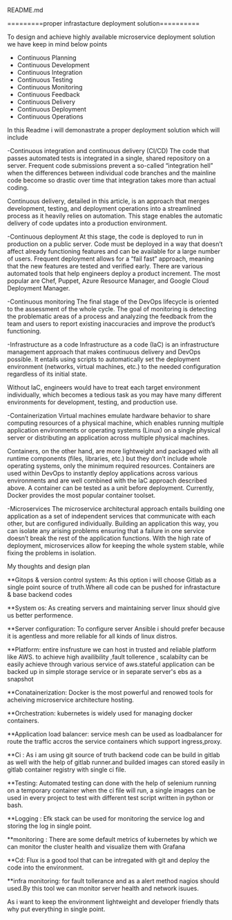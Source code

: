 README.md

=========proper infrastacture deployment solution==========

To design and achieve highly available microservice deployment solution we have keep in mind below points

- Continuous Planning
- Continuous Development
- Continuous Integration
- Continuous Testing
- Continuous Monitoring
- Continuous Feedback
- Continuous Delivery
- Continuous Deployment
- Continuous Operations

In this Readme i will demonastrate a proper deployment solution which will include

-Continuous integration and continuous delivery (CI/CD)
The code that passes automated tests is integrated in a single, shared repository on a server. Frequent code submissions prevent a so-called “integration hell” when the differences between individual code branches and the mainline code become so drastic over time that integration takes more than actual coding.

Continuous delivery, detailed in this article, is an approach that merges development, testing, and deployment operations into a streamlined process as it heavily relies on automation. This stage enables the automatic delivery of code updates into a production environment.

-Continuous deployment
At this stage, the code is deployed to run in production on a public server. Code must be deployed in a way that doesn’t affect already functioning features and can be available for a large number of users. Frequent deployment allows for a “fail fast” approach, meaning that the new features are tested and verified early. There are various automated tools that help engineers deploy a product increment. The most popular are Chef, Puppet, Azure Resource Manager, and Google Cloud Deployment Manager.

-Continuous monitoring
The final stage of the DevOps lifecycle is oriented to the assessment of the whole cycle. The goal of monitoring is detecting the problematic areas of a process and analyzing the feedback from the team and users to report existing inaccuracies and improve the product’s functioning.

-Infrastructure as a code
Infrastructure as a code (IaC) is an infrastructure management approach that makes continuous delivery and DevOps possible. It entails using scripts to automatically set the deployment environment (networks, virtual machines, etc.) to the needed configuration regardless of its initial state.

Without IaC, engineers would have to treat each target environment individually, which becomes a tedious task as you may have many different environments for development, testing, and production use.

-Containerization
Virtual machines emulate hardware behavior to share computing resources of a physical machine, which enables running multiple application environments or operating systems (Linux) on a single physical server or distributing an application across multiple physical machines.

Containers, on the other hand, are more lightweight and packaged with all runtime components (files, libraries, etc.) but they don’t include whole operating systems, only the minimum required resources. Containers are used within DevOps to instantly deploy applications across various environments and are well combined with the IaC approach described above. A container can be tested as a unit before deployment. Currently, Docker provides the most popular container toolset.

-Microservices
The microservice architectural approach entails building one application as a set of independent services that communicate with each other, but are configured individually. Building an application this way, you can isolate any arising problems ensuring that a failure in one service doesn’t break the rest of the application functions. With the high rate of deployment, microservices allow for keeping the whole system stable, while fixing the problems in isolation.

My thoughts and design plan

**Gitops & version control system: As this option i will choose Gitlab as a single point source of truth.Where all code can be pushed for infrastacture & base backend codes

**System os: As creating servers and maintaining server linux should give us better performence.

**Server configuration: To configure server Ansible i should prefer because it is agentless and more reliable for all kinds of linux distros.

**Platform: entire insfrusture we can host in trusted and reliable platform like AWS. to achieve high availibility ,fault tollerence ,
    scalabilty can be easily achieve through various service of aws.stateful application can be backed up in simple storage service  or in separate server's ebs as a snapshot 

**Conatainerization: Docker is the most powerful and renowed tools for acheiving microservice architecture hosting.

**Orchestration: kubernetes is widely used for managing docker containers.

**Application load balancer: service mesh can be used as loadbalancer for route the traffic accros the service containers which support ingress,proxy.

**Ci : As i am using git source of truth backend code can be build in gitlab as well with the help of gitlab runner.and builded images can stored easily in gitlab container registry with single ci file.

**Testing: Automated testing can done with the help of selenium running on a temporary container when the ci file will run, a single images can be used in every project to test with different test script written in python or bash. 

**Logging : Efk stack can be used for monitoring the service log and storing the log in single point.

**monitoring : There are some default metrics of kubernetes by which we can monitor the cluster health and visualize them with Grafana

**Cd: Flux is a good tool that can be intregated with git and deploy the code into the environment.

**infra monitoring: for fault tollerance and as a alert method nagios should used.By this tool we can monitor server health and network isuues.

As i want to keep the environment lightweight and developer friendly thats why put everything in single point.

